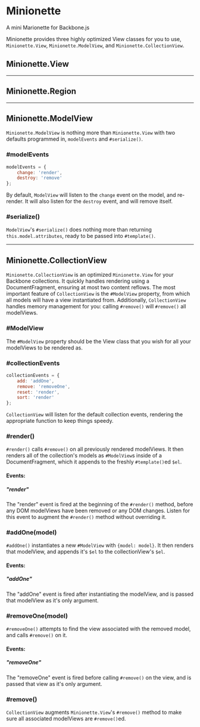 Minionette
==========

A mini Marionette for Backbone.js

Minionette provides three highly optimized View classes for you to use,
`Minionette.View`, `Minionette.ModelView`, and
`Minionette.CollectionView`.

Minionette.View
---------------


* * * * * * * 

Minionette.Region
-----------------


* * * * * * * 

Minionette.ModelView
--------------------

`Minionette.ModelView` is nothing more than `Minionette.View` with two
defaults programmed in, `modelEvents` and `#serialize()`.

### #modelEvents

```javascript
modelEvents = {
    change: 'render',
    destroy: 'remove'
};
```

By default, `ModelView` will listen to the `change` event on the model,
and re-render. It will also listen for the `destroy` event, and will
remove itself.

### #serialize()

`ModelView`'s `#serialize()` does nothing more than returning
`this.model.attributes`, ready to be passed into `#template()`.


* * * * * * * 

Minionette.CollectionView
-------------------------

`Minionette.CollectionView` is an optimized `Minionette.View` for your
Backbone collections. It quickly handles rendering using a
DocumentFragment, ensuring at most two content reflows. The most
important feature of `CollectionView` is the `#ModelView` property, from
which all models will have a view instantiated from. Additionally,
`CollectionView` handles memory management for you: calling `#remove()`
will `#remove()` all modelViews.

### #ModelView

The `#ModelView` property should be the View class that you wish for all
your modelViews to be rendered as.

### #collectionEvents

```javascript
collectionEvents = {
    add: 'addOne',
    remove: 'removeOne',
    reset: 'render',
    sort: 'render'
};
```

`CollectionView` will listen for the default collection events,
rendering the appropriate function to keep things speedy.

### #render()

`#render()` calls `#remove()` on all previously rendered modelViews. It
then renders all of the collection's models as `#ModelView`s inside of a
DocumentFragment, which it appends to the freshly `#template()`ed
`$el`.

#### Events:

##### "render"

The "render" event is fired at the beginning of the `#render()` method,
before any DOM modelViews have been removed or any DOM changes. Listen
for this event to augment the `#render()` method without overriding it.

### #addOne(model)

`#addOne()` instantiates a new `#ModelView` with `{model: model}`. It
then renders that modelView, and appends it's `$el` to the
collectionView's `$el`.

#### Events:

##### "addOne"

The "addOne" event is fired after instantiating the modelView, and is
passed that modelView as it's only argument.

### #removeOne(model)

`#removeOne()` attempts to find the view associated with the removed
model, and calls `#remove()` on it.

#### Events:

##### "removeOne"

The "removeOne" event is fired before calling `#remove()` on the view,
and is passed that view as it's only argument.

### #remove()

`CollectionView` augments `Minionette.View`'s `#remove()` method to make
sure all associated modelViews are `#remove()`ed.
